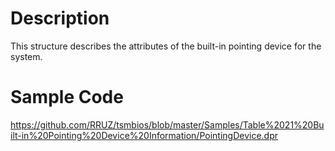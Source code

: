 # Description #

This structure describes the attributes of the built-in pointing device for the system.


# Sample Code #

https://github.com/RRUZ/tsmbios/blob/master/Samples/Table%2021%20Built-in%20Pointing%20Device%20Information/PointingDevice.dpr
